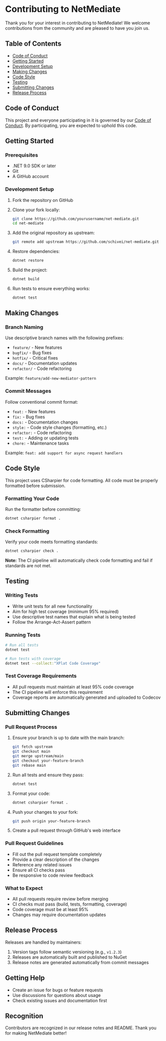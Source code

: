 # Contributing to NetMediate

Thank you for your interest in contributing to NetMediate! We welcome contributions from the community and are pleased to have you join us.

## Table of Contents

- [Code of Conduct](#code-of-conduct)
- [Getting Started](#getting-started)
- [Development Setup](#development-setup)
- [Making Changes](#making-changes)
- [Code Style](#code-style)
- [Testing](#testing)
- [Submitting Changes](#submitting-changes)
- [Release Process](#release-process)

## Code of Conduct

This project and everyone participating in it is governed by our [Code of Conduct](CODE_OF_CONDUCT.md). By participating, you are expected to uphold this code.

## Getting Started

### Prerequisites

- .NET 9.0 SDK or later
- Git
- A GitHub account

### Development Setup

1. Fork the repository on GitHub
2. Clone your fork locally:
   ```bash
   git clone https://github.com/yourusername/net-mediate.git
   cd net-mediate
   ```

3. Add the original repository as upstream:
   ```bash
   git remote add upstream https://github.com/schivei/net-mediate.git
   ```

4. Restore dependencies:
   ```bash
   dotnet restore
   ```

5. Build the project:
   ```bash
   dotnet build
   ```

6. Run tests to ensure everything works:
   ```bash
   dotnet test
   ```

## Making Changes

### Branch Naming

Use descriptive branch names with the following prefixes:
- `feature/` - New features
- `bugfix/` - Bug fixes
- `hotfix/` - Critical fixes
- `docs/` - Documentation updates
- `refactor/` - Code refactoring

Example: `feature/add-new-mediator-pattern`

### Commit Messages

Follow conventional commit format:
- `feat:` - New features
- `fix:` - Bug fixes
- `docs:` - Documentation changes
- `style:` - Code style changes (formatting, etc.)
- `refactor:` - Code refactoring
- `test:` - Adding or updating tests
- `chore:` - Maintenance tasks

Example: `feat: add support for async request handlers`

## Code Style

This project uses CSharpier for code formatting. All code must be properly formatted before submission.

### Formatting Your Code

Run the formatter before committing:
```bash
dotnet csharpier format .
```

### Check Formatting

Verify your code meets formatting standards:
```bash
dotnet csharpier check .
```

**Note:** The CI pipeline will automatically check code formatting and fail if standards are not met.

## Testing

### Writing Tests

- Write unit tests for all new functionality
- Aim for high test coverage (minimum 95% required)
- Use descriptive test names that explain what is being tested
- Follow the Arrange-Act-Assert pattern

### Running Tests

```bash
# Run all tests
dotnet test

# Run tests with coverage
dotnet test --collect:"XPlat Code Coverage"
```

### Test Coverage Requirements

- All pull requests must maintain at least 95% code coverage
- The CI pipeline will enforce this requirement
- Coverage reports are automatically generated and uploaded to Codecov

## Submitting Changes

### Pull Request Process

1. Ensure your branch is up to date with the main branch:
   ```bash
   git fetch upstream
   git checkout main
   git merge upstream/main
   git checkout your-feature-branch
   git rebase main
   ```

2. Run all tests and ensure they pass:
   ```bash
   dotnet test
   ```

3. Format your code:
   ```bash
   dotnet csharpier format .
   ```

4. Push your changes to your fork:
   ```bash
   git push origin your-feature-branch
   ```

5. Create a pull request through GitHub's web interface

### Pull Request Guidelines

- Fill out the pull request template completely
- Provide a clear description of the changes
- Reference any related issues
- Ensure all CI checks pass
- Be responsive to code review feedback

### What to Expect

- All pull requests require review before merging
- CI checks must pass (build, tests, formatting, coverage)
- Code coverage must be at least 95%
- Changes may require documentation updates

## Release Process

Releases are handled by maintainers:

1. Version tags follow semantic versioning (e.g., `v1.2.3`)
2. Releases are automatically built and published to NuGet
3. Release notes are generated automatically from commit messages

## Getting Help

- Create an issue for bugs or feature requests
- Use discussions for questions about usage
- Check existing issues and documentation first

## Recognition

Contributors are recognized in our release notes and README. Thank you for making NetMediate better!